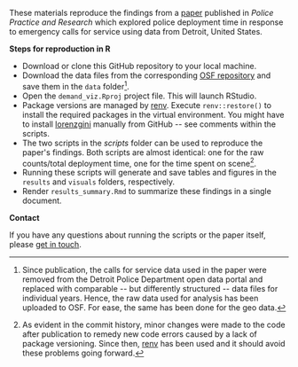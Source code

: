 These materials reproduce the findings from a [paper](https://www.tandfonline.com/doi/full/10.1080/15614263.2022.2102494#.YtmYstBTq3I.twitter) published in _Police Practice and Research_ which explored police deployment time in response to emergency calls for service using data from Detroit, United States.

**Steps for reproduction in R**

- Download or clone this GitHub repository to your local machine.
- Download the data files from the corresponding [OSF repository](https://osf.io/vr58u/) and save them in the `data` folder[^1].
- Open the `demand_viz.Rproj` project file. This will launch RStudio.
- Package versions are managed by [renv](https://rstudio.github.io/renv/articles/renv.html). Execute `renv::restore()` to install the required packages in the virtual environment. You might have to install [lorenzgini](https://github.com/wsteenbeek/lorenzgini) manually from GitHub -- see comments within the scripts.
- The two scripts in the _scripts_ folder can be used to reproduce the paper's findings. Both scripts are almost identical: one for the raw counts/total deployment time, one for the time spent on scene[^2].
- Running these scripts will generate and save tables and figures in the `results` and `visuals` folders, respectively.
- Render `results_summary.Rmd` to summarize these findings in a single document. 

**Contact**

If you have any questions about running the scripts or the paper itself, please [get in touch](www.samlangton.info).

[^1]: Since publication, the calls for service data used in the paper were removed from the Detroit Police Department open data portal and replaced with comparable -- but differently structured -- data files for individual years. Hence, the raw data used for analysis has been uploaded to OSF. For ease, the same has been done for the geo data.

[^2]: As evident in the commit history, minor changes were made to the code after publication to remedy new code errors caused by a lack of package versioning. Since then, [renv](https://rstudio.github.io/renv/articles/renv.html) has been used and it should avoid these problems going forward.
